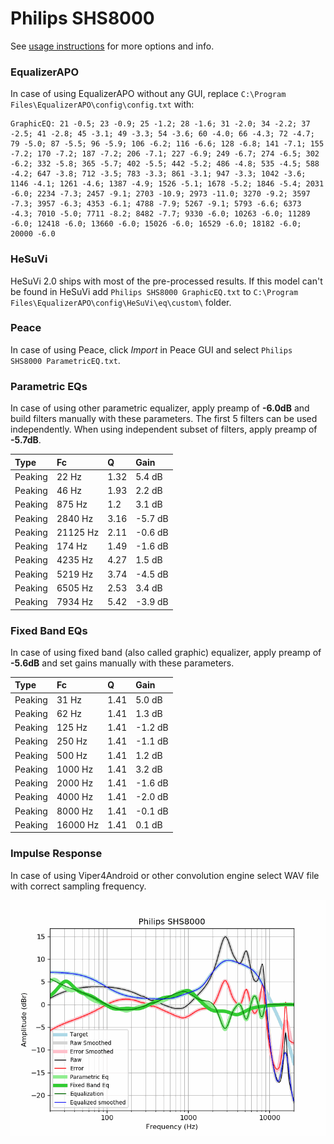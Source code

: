 # Philips SHS8000
See [usage instructions](https://github.com/jaakkopasanen/AutoEq#usage) for more options and info.

### EqualizerAPO
In case of using EqualizerAPO without any GUI, replace `C:\Program Files\EqualizerAPO\config\config.txt`
with:
```
GraphicEQ: 21 -0.5; 23 -0.9; 25 -1.2; 28 -1.6; 31 -2.0; 34 -2.2; 37 -2.5; 41 -2.8; 45 -3.1; 49 -3.3; 54 -3.6; 60 -4.0; 66 -4.3; 72 -4.7; 79 -5.0; 87 -5.5; 96 -5.9; 106 -6.2; 116 -6.6; 128 -6.8; 141 -7.1; 155 -7.2; 170 -7.2; 187 -7.2; 206 -7.1; 227 -6.9; 249 -6.7; 274 -6.5; 302 -6.2; 332 -5.8; 365 -5.7; 402 -5.5; 442 -5.2; 486 -4.8; 535 -4.5; 588 -4.2; 647 -3.8; 712 -3.5; 783 -3.3; 861 -3.1; 947 -3.3; 1042 -3.6; 1146 -4.1; 1261 -4.6; 1387 -4.9; 1526 -5.1; 1678 -5.2; 1846 -5.4; 2031 -6.0; 2234 -7.3; 2457 -9.1; 2703 -10.9; 2973 -11.0; 3270 -9.2; 3597 -7.3; 3957 -6.3; 4353 -6.1; 4788 -7.9; 5267 -9.1; 5793 -6.6; 6373 -4.3; 7010 -5.0; 7711 -8.2; 8482 -7.7; 9330 -6.0; 10263 -6.0; 11289 -6.0; 12418 -6.0; 13660 -6.0; 15026 -6.0; 16529 -6.0; 18182 -6.0; 20000 -6.0
```

### HeSuVi
HeSuVi 2.0 ships with most of the pre-processed results. If this model can't be found in HeSuVi add
`Philips SHS8000 GraphicEQ.txt` to `C:\Program Files\EqualizerAPO\config\HeSuVi\eq\custom\` folder.

### Peace
In case of using Peace, click *Import* in Peace GUI and select `Philips SHS8000 ParametricEQ.txt`.

### Parametric EQs
In case of using other parametric equalizer, apply preamp of **-6.0dB** and build filters manually
with these parameters. The first 5 filters can be used independently.
When using independent subset of filters, apply preamp of **-5.7dB**.

| Type    | Fc       |    Q | Gain    |
|:--------|:---------|:-----|:--------|
| Peaking | 22 Hz    | 1.32 | 5.4 dB  |
| Peaking | 46 Hz    | 1.93 | 2.2 dB  |
| Peaking | 875 Hz   | 1.2  | 3.1 dB  |
| Peaking | 2840 Hz  | 3.16 | -5.7 dB |
| Peaking | 21125 Hz | 2.11 | -0.6 dB |
| Peaking | 174 Hz   | 1.49 | -1.6 dB |
| Peaking | 4235 Hz  | 4.27 | 1.5 dB  |
| Peaking | 5219 Hz  | 3.74 | -4.5 dB |
| Peaking | 6505 Hz  | 2.53 | 3.4 dB  |
| Peaking | 7934 Hz  | 5.42 | -3.9 dB |

### Fixed Band EQs
In case of using fixed band (also called graphic) equalizer, apply preamp of **-5.6dB** and set
gains manually with these parameters.

| Type    | Fc       |    Q | Gain    |
|:--------|:---------|:-----|:--------|
| Peaking | 31 Hz    | 1.41 | 5.0 dB  |
| Peaking | 62 Hz    | 1.41 | 1.3 dB  |
| Peaking | 125 Hz   | 1.41 | -1.2 dB |
| Peaking | 250 Hz   | 1.41 | -1.1 dB |
| Peaking | 500 Hz   | 1.41 | 1.2 dB  |
| Peaking | 1000 Hz  | 1.41 | 3.2 dB  |
| Peaking | 2000 Hz  | 1.41 | -1.6 dB |
| Peaking | 4000 Hz  | 1.41 | -2.0 dB |
| Peaking | 8000 Hz  | 1.41 | -0.1 dB |
| Peaking | 16000 Hz | 1.41 | 0.1 dB  |

### Impulse Response
In case of using Viper4Android or other convolution engine select WAV file with correct sampling frequency.

![](https://raw.githubusercontent.com/jaakkopasanen/AutoEq/master/results/oratory1990/usound/Philips%20SHS8000/Philips%20SHS8000.png)